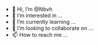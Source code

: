 - 👋 Hi, I’m @Nbvh
- 👀 I’m interested in ...
- 🌱 I’m currently learning ...
- 💞️ I’m looking to collaborate on ...
- 📫 How to reach me ...

<!---
Nbvh/Nbvh is a ✨ special ✨ repository because its `README.md` (this file) appears on your GitHub profile.
You can click the Preview link to take a look at your changes.
--->
